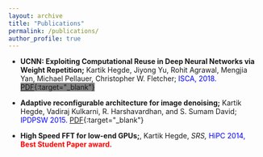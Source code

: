 ```yaml
---
layout: archive
title: "Publications"
permalink: /publications/
author_profile: true
---
```


- **UCNN: Exploiting Computational Reuse in Deep Neural Networks via Weight Repetition;** Kartik Hegde, Jiyong Yu, Rohit Agrawal, Mengjia Yan, Michael Pellauer, Christopher W. Fletcher; <span style="color:blue"> ISCA, 2018. </span> <span style="background:grey"> [PDF](https://arxiv.org/pdf/1804.06508.pdf){:target="_blank"} </span>

- **Adaptive reconfigurable architecture for image denoising;** Kartik Hegde, Vadiraj Kulkarni, R. Harshavardhan, and S. Sumam David; <span style="color:blue"> IPDPSW 2015. </span> [PDF](https://ieeexplore.ieee.org/document/7284309/){:target="_blank"}

- **High Speed FFT for low-end GPUs;**, Kartik Hegde, *SRS,* <span style="color:blue"> HiPC 2014, </span> <span style="color:red"> **Best Student Paper award.** </span>

